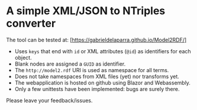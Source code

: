 # A simple XML/JSON to NTriples converter

The tool can be tested at: [https://gabrieldelaparra.github.io/Model2RDF/]

- Uses `keys` that end with `id` or XML attributes (`@id`) as identifiers for each object.
- Blank nodes are assigned a `GUID` as identifier.
- The `http://model2.rdf` URI is used as namespace for all terms.
- Does not take namespaces from XML files (yet) nor transforms yet.
- The webapplication is hosted on github using Blazor and Webassembly.
- Only a few unittests have been implemented: bugs are surely there.

Please leave your feedback/issues.
